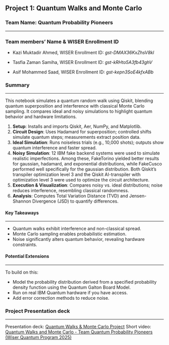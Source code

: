 ## Project 1: Quantum Walks and Monte Carlo


### Team Name: Quantum Probability Pioneers

---

### Team members’ Name & WISER Enrollment ID

- Kazi Muktadir Ahmed, WISER Enrollment ID: <i>gst-DMAX36KxZhsV8kl</i>

- Tasfia Zaman Samiha, WISER Enrollment ID: <i>gst-kRHto5A3fb43ghV</i>

- Asif Mohammed Saad, WISER Enrollment ID: <i>gst-kepn3SoE4kfxABb</i>




### Summary

---

This notebook simulates a quantum random walk using Qiskit, blending quantum superposition and interference with classical Monte Carlo sampling. It compares ideal and noisy simulations to highlight quantum behavior and hardware limitations.

1. **Setup**: Installs and imports Qiskit, Aer, NumPy, and Matplotlib.
2. **Circuit Design**: Uses Hadamard for superposition; controlled shifts simulate quantum steps; measurements extract position data.
3. **Ideal Simulation**: Runs noiseless trials (e.g., 10,000 shots); outputs show quantum interference and faster spread.
4. **Noisy Simulation**: 12 IBM fake backend systems were used to simulate realistic imperfections. Among these, FakeTorino yielded better results for gaussian, hadamard, and exponential distributions, while FakeCusco performed well specifically for the gaussian distribution. Both Qiskit’s transpiler optimization level 3 and the Qiskit AI-transpiler with optimization level 3 were used to optimize the circuit architecture.
5. **Execution & Visualization**: Compares noisy vs. ideal distributions; noise reduces interference, resembling classical randomness.
6. **Analysis**: Computes Total Variation Distance (TVD) and Jensen-Shannon Divergence (JSD) to quantify differences.

#### Key Takeaways

---

- Quantum walks exhibit interference and non-classical spread.
- Monte Carlo sampling enables probabilistic estimation.
- Noise significantly alters quantum behavior, revealing hardware constraints.



#### Potential Extensions

---

To build on this:

- Model the probability distribution derived from a specified probability density function using the Quantum Galton Board Model.
- Run on real IBM Quantum hardware if you have access.
- Add error correction methods to reduce noise.




### Project Presentation deck

---
Presentation deck: [Quantum Walks & Monte Carlo Project](https://docs.google.com/presentation/d/1O9KLAqwzCrZOyzNyJj0-fSRWQg6A5aqN/edit?usp=sharing&ouid=105140124381249478954&rtpof=true&sd=true)
Short video: [Quantum Walks and Monte Carlo - Team Quantum Probability Pioneers (Wiser Quantum Program 2025)](https://youtu.be/Cwur5bvqj1Y)
